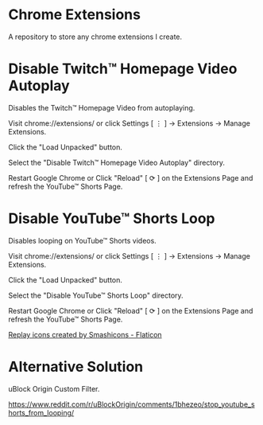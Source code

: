 # Chrome Extensions
A repository to store any chrome extensions I create.

# Disable Twitch™ Homepage Video Autoplay
Disables the Twitch™ Homepage Video from autoplaying.

Visit chrome://extensions/ or click Settings [ ⋮ ] -> Extensions -> Manage Extensions.

Click the "Load Unpacked" button.

Select the "Disable Twitch™ Homepage Video Autoplay" directory.

Restart Google Chrome or Click "Reload" [ ⟳ ] on the Extensions Page and refresh the YouTube™ Shorts Page.

# Disable YouTube™ Shorts Loop
Disables looping on YouTube™ Shorts videos.

Visit chrome://extensions/ or click Settings [ ⋮ ] -> Extensions -> Manage Extensions.

Click the "Load Unpacked" button.

Select the "Disable YouTube™ Shorts Loop" directory.

Restart Google Chrome or Click "Reload" [ ⟳ ] on the Extensions Page and refresh the YouTube™ Shorts Page.

<a href="https://www.flaticon.com/free-icons/replay" title="replay icons">Replay icons created by Smashicons - Flaticon</a>

# Alternative Solution
uBlock Origin Custom Filter.

https://www.reddit.com/r/uBlockOrigin/comments/1bhezeo/stop_youtube_shorts_from_looping/